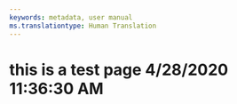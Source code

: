 ```yaml
---
keywords: metadata, user manual
ms.translationtype: Human Translation
---
```

# this is a test page 4/28/2020 11:36:30 AM